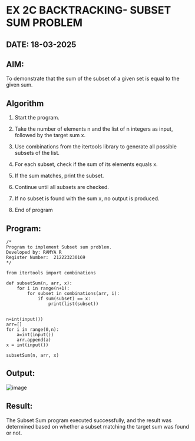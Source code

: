 # EX 2C BACKTRACKING- SUBSET SUM PROBLEM
## DATE: 18-03-2025
## AIM:
To demonstrate that the sum of the subset of a given set is equal to the given sum.


## Algorithm
1. Start the program.

2. Take the number of elements n and the list of n integers as input, followed by the target sum x.

3. Use combinations from the itertools library to generate all possible subsets of the list.

4. For each subset, check if the sum of its elements equals x.

5. If the sum matches, print the subset.

6. Continue until all subsets are checked.

7. If no subset is found with the sum x, no output is produced.   

8. End of program

## Program:
```
/*
Program to implement Subset sum problem.
Developed by: RAMYA R
Register Number:  212223230169
*/

from itertools import combinations

def subsetSum(n, arr, x):
	for i in range(n+1):
		for subset in combinations(arr, i):
			if sum(subset) == x:
				print(list(subset))


n=int(input())
arr=[]
for i in range(0,n):
    a=int(input())
    arr.append(a)
x = int(input())

subsetSum(n, arr, x)

```

## Output:
![image](https://github.com/user-attachments/assets/be162a42-860c-4942-b849-e7328e6a6672)


## Result:
The Subset Sum program executed successfully, and the result was determined based on whether a subset matching the target sum was found or not.
